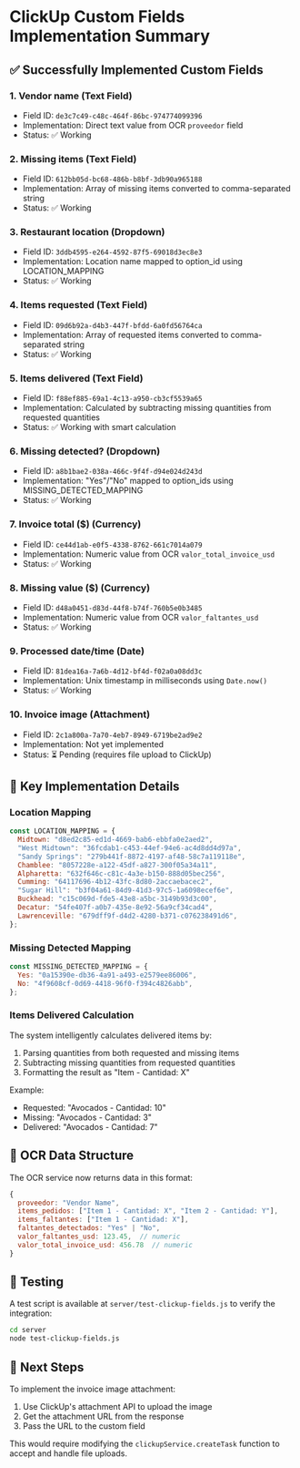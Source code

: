 # ClickUp Custom Fields Implementation Summary

## ✅ Successfully Implemented Custom Fields

### 1. **Vendor name** (Text Field)

- Field ID: `de3c7c49-c48c-464f-86bc-974774099396`
- Implementation: Direct text value from OCR `proveedor` field
- Status: ✅ Working

### 2. **Missing items** (Text Field)

- Field ID: `612bb05d-bc68-486b-b8bf-3db90a965188`
- Implementation: Array of missing items converted to comma-separated string
- Status: ✅ Working

### 3. **Restaurant location** (Dropdown)

- Field ID: `3ddb4595-e264-4592-87f5-69018d3ec8e3`
- Implementation: Location name mapped to option_id using LOCATION_MAPPING
- Status: ✅ Working

### 4. **Items requested** (Text Field)

- Field ID: `09d6b92a-d4b3-447f-bfdd-6a0fd56764ca`
- Implementation: Array of requested items converted to comma-separated string
- Status: ✅ Working

### 5. **Items delivered** (Text Field)

- Field ID: `f88ef885-69a1-4c13-a950-cb3cf5539a65`
- Implementation: Calculated by subtracting missing quantities from requested quantities
- Status: ✅ Working with smart calculation

### 6. **Missing detected?** (Dropdown)

- Field ID: `a8b1bae2-038a-466c-9f4f-d94e024d243d`
- Implementation: "Yes"/"No" mapped to option_ids using MISSING_DETECTED_MAPPING
- Status: ✅ Working

### 7. **Invoice total ($)** (Currency)

- Field ID: `ce44d1ab-e0f5-4338-8762-661c7014a079`
- Implementation: Numeric value from OCR `valor_total_invoice_usd`
- Status: ✅ Working

### 8. **Missing value ($)** (Currency)

- Field ID: `d48a0451-d83d-44f8-b74f-760b5e0b3485`
- Implementation: Numeric value from OCR `valor_faltantes_usd`
- Status: ✅ Working

### 9. **Processed date/time** (Date)

- Field ID: `81dea16a-7a6b-4d12-bf4d-f02a0a08dd3c`
- Implementation: Unix timestamp in milliseconds using `Date.now()`
- Status: ✅ Working

### 10. **Invoice image** (Attachment)

- Field ID: `2c1a800a-7a70-4eb7-8949-6719be2ad9e2`
- Implementation: Not yet implemented
- Status: ⏳ Pending (requires file upload to ClickUp)

## 📝 Key Implementation Details

### Location Mapping

```javascript
const LOCATION_MAPPING = {
  Midtown: "d8ed2c85-ed1d-4669-bab6-ebbfa0e2aed2",
  "West Midtown": "36fcdab1-c453-44ef-94e6-ac4d8dd4d97a",
  "Sandy Springs": "279b441f-8872-4197-af48-58c7a119118e",
  Chamblee: "8057228e-a122-45df-a827-300f05a34a11",
  Alpharetta: "632f646c-c81c-4a3e-b150-888d05bec256",
  Cumming: "64117696-4b12-43fc-8d80-2accaebacec2",
  "Sugar Hill": "b3f04a61-84d9-41d3-97c5-1a6098ecef6e",
  Buckhead: "c15c069d-fde5-43e8-a5bc-3149b93d3c00",
  Decatur: "54fe407f-a0b7-435e-8e92-56a9cf34cad4",
  Lawrenceville: "679dff9f-d4d2-4280-b371-c076238491d6",
};
```

### Missing Detected Mapping

```javascript
const MISSING_DETECTED_MAPPING = {
  Yes: "0a15390e-db36-4a91-a493-e2579ee86006",
  No: "4f9608cf-0d69-4418-96f0-f394c4826abb",
};
```

### Items Delivered Calculation

The system intelligently calculates delivered items by:

1. Parsing quantities from both requested and missing items
2. Subtracting missing quantities from requested quantities
3. Formatting the result as "Item - Cantidad: X"

Example:

- Requested: "Avocados - Cantidad: 10"
- Missing: "Avocados - Cantidad: 3"
- Delivered: "Avocados - Cantidad: 7"

## 🔄 OCR Data Structure

The OCR service now returns data in this format:

```javascript
{
  proveedor: "Vendor Name",
  items_pedidos: ["Item 1 - Cantidad: X", "Item 2 - Cantidad: Y"],
  items_faltantes: ["Item 1 - Cantidad: X"],
  faltantes_detectados: "Yes" | "No",
  valor_faltantes_usd: 123.45,  // numeric
  valor_total_invoice_usd: 456.78  // numeric
}
```

## 🚀 Testing

A test script is available at `server/test-clickup-fields.js` to verify the integration:

```bash
cd server
node test-clickup-fields.js
```

## 📌 Next Steps

To implement the invoice image attachment:

1. Use ClickUp's attachment API to upload the image
2. Get the attachment URL from the response
3. Pass the URL to the custom field

This would require modifying the `clickupService.createTask` function to accept and handle file uploads.
